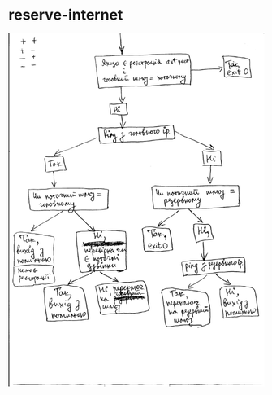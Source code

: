# reserve-internet

![reserve-internet](https://github.com/msergiy87/reserve-internet/blob/master/asterisk_po_script.jpg)
